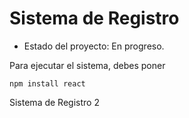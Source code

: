 <h1> Sistema de Registro </h1>

- Estado del proyecto: En progreso.

Para ejecutar el sistema, debes poner 

```npm install react```

Sistema de Registro 2
